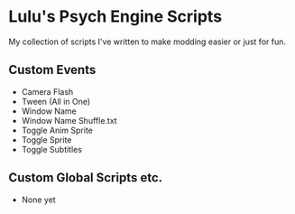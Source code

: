 # Lulu's Psych Engine Scripts
My collection of scripts I've written to make modding easier or just for fun.

## Custom Events
* Camera Flash
* Tween (All in One)
* Window Name
* Window Name Shuffle.txt
* Toggle Anim Sprite
* Toggle Sprite
* Toggle Subtitles


## Custom Global Scripts etc.
* None yet
